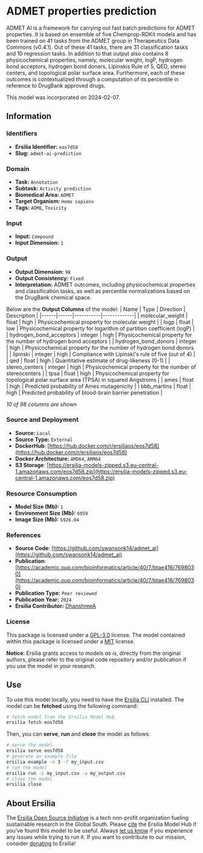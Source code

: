 # ADMET properties prediction

ADMET AI is a framework for carrying out fast batch predictions for ADMET properties. It is based on ensemble of five Chemprop-RDKit models and has been trained on 41 tasks from the ADMET group in Therapeutics Data Commons (v0.4.1). Out of these 41 tasks, there are 31 classification tasks and 10 regression tasks. In addition to that output also contains 8 physicochemical properties, namely, molecular weight, logP, hydrogen bond acceptors, hydrogen bond doners, Lipinskis Rule of 5, QED, stereo centers, and topological polar surface area. Furthermore, each of these outcomes is contextualized through a computation of its percentile in reference to DrugBank approved drugs.

This model was incorporated on 2024-02-07.

## Information
### Identifiers
- **Ersilia Identifier:** `eos7d58`
- **Slug:** `admet-ai-prediction`

### Domain
- **Task:** `Annotation`
- **Subtask:** `Activity prediction`
- **Biomedical Area:** `ADMET`
- **Target Organism:** `Homo sapiens`
- **Tags:** `ADME`, `Toxicity`

### Input
- **Input:** `Compound`
- **Input Dimension:** `1`

### Output
- **Output Dimension:** `98`
- **Output Consistency:** `Fixed`
- **Interpretation:** ADMET outcomes, including physicochemical properties and classification tasks, as well as percentile normalizations based on the DrugBank chemical space.

Below are the **Output Columns** of the model:
| Name | Type | Direction | Description |
|------|------|-----------|-------------|
| molecular_weight | float | high | Physicochemical property for molecular weight |
| logp | float | low | Physicochemical property for logarithm of partition coefficient (logP) |
| hydrogen_bond_acceptors | integer | high | Physicochemical property for the number of hydrogen bond acceptors |
| hydrogen_bond_donors | integer | high | Physicochemical property for the number of hydrogen bond donors |
| lipinski | integer | high | Compliance with Lipinski's rule of five (out of 4) |
| qed | float | high | Quantitative estimate of drug-likeness (0-1) |
| stereo_centers | integer | high | Physicochemical property for the number of stereocenters |
| tpsa | float | high | Physicochemical property for topological polar surface area (TPSA) in squared Angstroms |
| ames | float | high | Predicted probability of Ames mutagenicity |
| bbb_martins | float | high | Predicted probability of blood-brain barrier penetration |

_10 of 98 columns are shown_
### Source and Deployment
- **Source:** `Local`
- **Source Type:** `External`
- **DockerHub**: [https://hub.docker.com/r/ersiliaos/eos7d58](https://hub.docker.com/r/ersiliaos/eos7d58)
- **Docker Architecture:** `AMD64`, `ARM64`
- **S3 Storage**: [https://ersilia-models-zipped.s3.eu-central-1.amazonaws.com/eos7d58.zip](https://ersilia-models-zipped.s3.eu-central-1.amazonaws.com/eos7d58.zip)

### Resource Consumption
- **Model Size (Mb):** `1`
- **Environment Size (Mb):** `6059`
- **Image Size (Mb):** `5926.04`


### References
- **Source Code**: [https://github.com/swansonk14/admet_ai](https://github.com/swansonk14/admet_ai)
- **Publication**: [https://academic.oup.com/bioinformatics/article/40/7/btae416/7698030](https://academic.oup.com/bioinformatics/article/40/7/btae416/7698030)
- **Publication Type:** `Peer reviewed`
- **Publication Year:** `2024`
- **Ersilia Contributor:** [DhanshreeA](https://github.com/DhanshreeA)

### License
This package is licensed under a [GPL-3.0](https://github.com/ersilia-os/ersilia/blob/master/LICENSE) license. The model contained within this package is licensed under a [MIT](LICENSE) license.

**Notice**: Ersilia grants access to models _as is_, directly from the original authors, please refer to the original code repository and/or publication if you use the model in your research.


## Use
To use this model locally, you need to have the [Ersilia CLI](https://github.com/ersilia-os/ersilia) installed.
The model can be **fetched** using the following command:
```bash
# fetch model from the Ersilia Model Hub
ersilia fetch eos7d58
```
Then, you can **serve**, **run** and **close** the model as follows:
```bash
# serve the model
ersilia serve eos7d58
# generate an example file
ersilia example -n 3 -f my_input.csv
# run the model
ersilia run -i my_input.csv -o my_output.csv
# close the model
ersilia close
```

## About Ersilia
The [Ersilia Open Source Initiative](https://ersilia.io) is a tech non-profit organization fueling sustainable research in the Global South.
Please [cite](https://github.com/ersilia-os/ersilia/blob/master/CITATION.cff) the Ersilia Model Hub if you've found this model to be useful. Always [let us know](https://github.com/ersilia-os/ersilia/issues) if you experience any issues while trying to run it.
If you want to contribute to our mission, consider [donating](https://www.ersilia.io/donate) to Ersilia!
